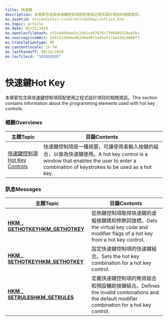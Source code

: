 ```yaml
---
title: 快速鍵
description: 本章節包含與快速鍵控制項搭配使用之程式設計項目的相關資訊。
ms.assetid: vs|controls|~\controls\hotkey\reflist.htm
ms.topic: article
ms.date: 05/31/2018
ms.openlocfilehash: cf2c8d69add1c2eb2ce67675c7306805324eaf6c
ms.sourcegitcommit: 2d531328b6ed82d4ad971a45a5131b430c5866f7
ms.translationtype: MT
ms.contentlocale: zh-TW
ms.lasthandoff: 09/16/2019
ms.locfileid: "103839595"
---
```

# <a name="hot-key"></a><span data-ttu-id="af95f-103">快速鍵</span><span class="sxs-lookup"><span data-stu-id="af95f-103">Hot Key</span></span>

<span data-ttu-id="af95f-104">本章節包含與快速鍵控制項搭配使用之程式設計項目的相關資訊。</span><span class="sxs-lookup"><span data-stu-id="af95f-104">This section contains information about the programming elements used with hot key controls.</span></span>

### <a name="overviews"></a><span data-ttu-id="af95f-105">概觀</span><span class="sxs-lookup"><span data-stu-id="af95f-105">Overviews</span></span>



| <span data-ttu-id="af95f-106">主題</span><span class="sxs-lookup"><span data-stu-id="af95f-106">Topic</span></span>                                    | <span data-ttu-id="af95f-107">目錄</span><span class="sxs-lookup"><span data-stu-id="af95f-107">Contents</span></span>                                                                                                                     |
|------------------------------------------|------------------------------------------------------------------------------------------------------------------------------|
| [<span data-ttu-id="af95f-108">快速鍵控制項</span><span class="sxs-lookup"><span data-stu-id="af95f-108">Hot Key Controls</span></span>](hot-key-controls.md) | <span data-ttu-id="af95f-109">快速鍵控制項是一種視窗，可讓使用者輸入按鍵的組合，以做為快速鍵使用。</span><span class="sxs-lookup"><span data-stu-id="af95f-109">A hot key control is a window that enables the user to enter a combination of keystrokes to be used as a hot key.</span></span><br/> |



 

### <a name="messages"></a><span data-ttu-id="af95f-110">訊息</span><span class="sxs-lookup"><span data-stu-id="af95f-110">Messages</span></span>



| <span data-ttu-id="af95f-111">主題</span><span class="sxs-lookup"><span data-stu-id="af95f-111">Topic</span></span>                                   | <span data-ttu-id="af95f-112">目錄</span><span class="sxs-lookup"><span data-stu-id="af95f-112">Contents</span></span>                                                                                                 |
|-----------------------------------------|----------------------------------------------------------------------------------------------------------|
| [<span data-ttu-id="af95f-113">**HKM \_ GETHOTKEY**</span><span class="sxs-lookup"><span data-stu-id="af95f-113">**HKM\_GETHOTKEY**</span></span>](hkm-gethotkey.md) | <span data-ttu-id="af95f-114">從熱鍵控制項取得快速鍵的虛擬按鍵碼和修飾詞旗標。</span><span class="sxs-lookup"><span data-stu-id="af95f-114">Gets the virtual key code and modifier flags of a hot key from a hot key control.</span></span><br/>             |
| [<span data-ttu-id="af95f-115">**HKM \_ SETHOTKEY**</span><span class="sxs-lookup"><span data-stu-id="af95f-115">**HKM\_SETHOTKEY**</span></span>](hkm-sethotkey.md) | <span data-ttu-id="af95f-116">設定快速鍵控制項的快速鍵組合。</span><span class="sxs-lookup"><span data-stu-id="af95f-116">Sets the hot key combination for a hot key control.</span></span><br/>                                           |
| [<span data-ttu-id="af95f-117">**HKM \_ SETRULES**</span><span class="sxs-lookup"><span data-stu-id="af95f-117">**HKM\_SETRULES**</span></span>](hkm-setrules.md)   | <span data-ttu-id="af95f-118">定義快速鍵控制項的無效組合和預設輔助按鍵組合。</span><span class="sxs-lookup"><span data-stu-id="af95f-118">Defines the invalid combinations and the default modifier combination for a hot key control.</span></span> <br/> |



 

 

 





